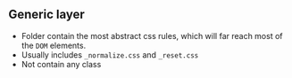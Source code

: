 ## Generic layer
- Folder contain the most abstract css rules, which will far reach most of the `DOM` elements.
- Usually includes `_normalize.css` and `_reset.css`   
- Not contain any class
